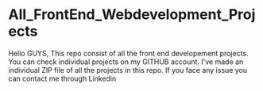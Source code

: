 # All_FrontEnd_Webdevelopment_Projects
Hello GUYS, This repo consist of all the front end developement projects. You can check individual projects on my GITHUB account. I've made an individual ZIP file of all the projects in this repo. If you face any issue you can contact me through Linkedin
